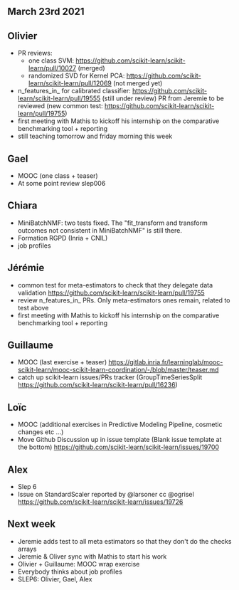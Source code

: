 ## March 23rd 2021

## Olivier

-  PR reviews:
   - one class SVM: https://github.com/scikit-learn/scikit-learn/pull/10027 (merged)
   - randomized SVD for Kernel PCA: https://github.com/scikit-learn/scikit-learn/pull/12069 (not merged yet)
- n_features_in_ for calibrated classifier:
    https://github.com/scikit-learn/scikit-learn/pull/19555 (still under review)
    PR from Jeremie to be reviewed (new common test: https://github.com/scikit-learn/scikit-learn/pull/19755)
- first meeting with Mathis to kickoff his internship on the comparative benchmarking tool + reporting
- still teaching tomorrow and friday morning this week

## Gael
- MOOC (one class + teaser)
- At some point review slep006

## Chiara
- MiniBatchNMF: two tests fixed. The "fit_transform and transform outcomes not consistent in MiniBatchNMF" is still there.
- Formation RGPD (Inria + CNIL)
- job profiles

## Jérémie
- common test for meta-estimators to check that they delegate data validation https://github.com/scikit-learn/scikit-learn/pull/19755
- review n_features_in_ PRs. Only meta-estimators ones remain, related to test above
- first meeting with Mathis to kickoff his internship on the comparative benchmarking tool + reporting

## Guillaume
- MOOC (last exercise + teaser) https://gitlab.inria.fr/learninglab/mooc-scikit-learn/mooc-scikit-learn-coordination/-/blob/master/teaser.md
- catch up scikit-learn issues/PRs tracker (GroupTimeSeriesSplit https://github.com/scikit-learn/scikit-learn/pull/16236)

## Loïc
- MOOC (additional exercises in Predictive Modeling Pipeline, cosmetic changes etc ...)
- Move Github Discussion up in issue template (Blank issue template at the bottom) https://github.com/scikit-learn/scikit-learn/issues/19700

## Alex
- Slep 6
- Issue on StandardScaler reported by @larsoner cc @ogrisel https://github.com/scikit-learn/scikit-learn/issues/19726

## Next week
- Jeremie adds test to all meta estimators so that they don't do the checks arrays 
- Jeremie & Oliver sync with Mathis to start his work
- Olivier + Guillaume: MOOC wrap exercise
- Everybody thinks about job profiles
- SLEP6: Olivier, Gael, Alex
